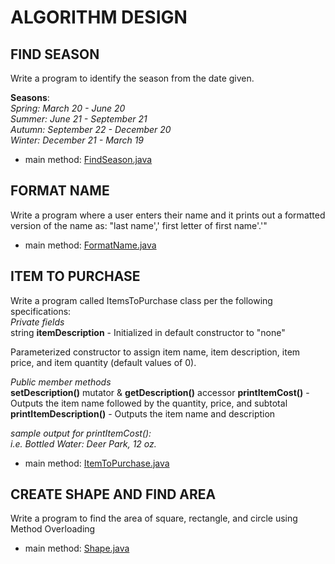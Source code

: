 # ALGORITHM DESIGN

## FIND SEASON
Write a program to identify the season from the date given.

**Seasons**:</br>
*Spring: March 20 - June 20</br>
Summer: June 21 - September 21</br>
Autumn: September 22 - December 20</br>
Winter: December 21 - March 19*</br>

* main method: [FindSeason.java](FindSeason.java)

## FORMAT NAME
Write a program where a user enters their name and it prints out a formatted version of the name as: "last name',' first letter of first name'.'"

* main method: [FormatName.java](FormatName.java)

## ITEM TO PURCHASE
Write a program called ItemsToPurchase class per the following specifications:</br>
*Private fields</br>*
string **itemDescription** - Initialized in default constructor to "none"</br>

Parameterized constructor to assign item name, item description, item price, and item quantity (default values of 0).</br>

*Public member methods</br>*
**setDescription()** mutator & **getDescription()** accessor 
**printItemCost()** - Outputs the item name followed by the quantity, price, and subtotal
**printItemDescription()** - Outputs the item name and description
 
 *sample output for printItemCost():</br>
 i.e. Bottled Water: Deer Park, 12 oz.*
 
 * main method: [ItemToPurchase.java](ItemToPurchase.java)
 
 ## CREATE SHAPE AND FIND AREA
 Write a program to find the area of square, rectangle, and circle using Method Overloading
 
 * main method: [Shape.java](Shape.java)
